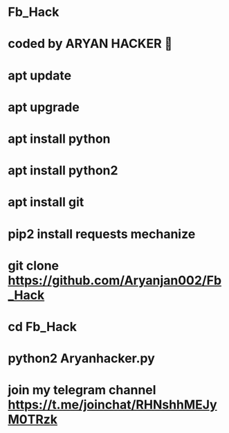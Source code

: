 # Fb_Hack
# coded by ARYAN HACKER 👑 
# apt update 
# apt upgrade 
# apt install python 
# apt install python2 
# apt install git 
# pip2 install requests mechanize 
# git clone https://github.com/Aryanjan002/Fb_Hack
# cd Fb_Hack
# python2 Aryanhacker.py 

# join my telegram channel https://t.me/joinchat/RHNshhMEJyM0TRzk
